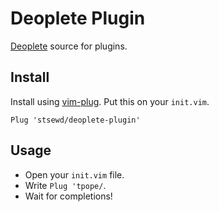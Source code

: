 # Deoplete Plugin

[Deoplete](https://github.com/Shougo/deoplete.nvim/) source for plugins.

## Install

Install using [vim-plug](https://github.com/junegunn/vim-plug). Put
this on your `init.vim`.

```
Plug 'stsewd/deoplete-plugin'
```

## Usage

- Open your `init.vim` file.
- Write `Plug 'tpope/`.
- Wait for completions!
